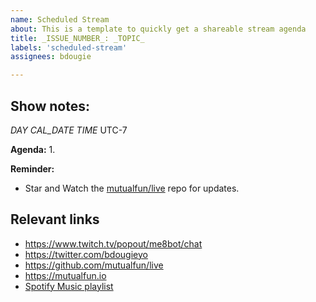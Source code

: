 ```yaml
---
name: Scheduled Stream
about: This is a template to quickly get a shareable stream agenda
title: _ISSUE_NUMBER_: _TOPIC_
labels: 'scheduled-stream'
assignees: bdougie

---
```

## Show notes:
_DAY_ _CAL_DATE_ _TIME_ UTC-7

**Agenda:**
1. 

**Reminder:** 
- Star and Watch the [mutualfun/live](https://github.com/MutualFun/live/) repo for updates.

## Relevant links

- https://www.twitch.tv/popout/me8bot/chat
- https://twitter.com/bdougieyo
- https://github.com/mutualfun/live
- https://mutualfun.io
- [Spotify Music playlist](https://open.spotify.com/playlist/7zrrIjhj4DuiVC9D6MRVMZ?si=S0QGUYxZTmC278Qw_jMwZg)
